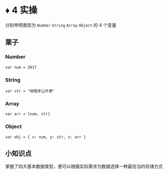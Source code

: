 # ♦️ 4 实操

分别申明类型为 ```Number``` ```String``` ```Array``` ```Object``` 的 4 个变量

## 栗子

### Number

```
var num = 2017
```

### String

```
var str = "晓程序公开课"
```

### Array 

```
var arr = [num, str]
```

### Object

```
var obj = { x: num, y: str, z: arr }
```

## 小知识点

掌握了四大基本数据类型，便可以根据实际需求为数据选择一种最恰当的存储方式